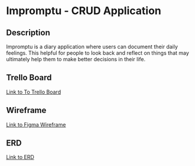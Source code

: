 # Impromptu - CRUD Application

## Description

Impromptu is a diary application where users can document their daily feelings.  This helpful for people to look back and reflect on things that may ultimately help them to make better decisions in their life.

## Trello Board

[Link to To Trello Board](https://trello.com/b/q4N2t8xR/build-app)

## Wireframe

[Link to Figma Wireframe](https://www.figma.com/proto/3Hpfy9mio74nxPYU67dxaj/Untitled?node-id=1%3A2&scaling=min-zoom&page-id=0%3A1)

## ERD

[Link to ERD](https://lucid.app/lucidchart/invitations/accept/inv_1e09ddf6-1542-4239-bd2b-58db112d6ebe?viewport_loc=145%2C21%2C1579%2C835%2ClX5M2rYPdq7w)
